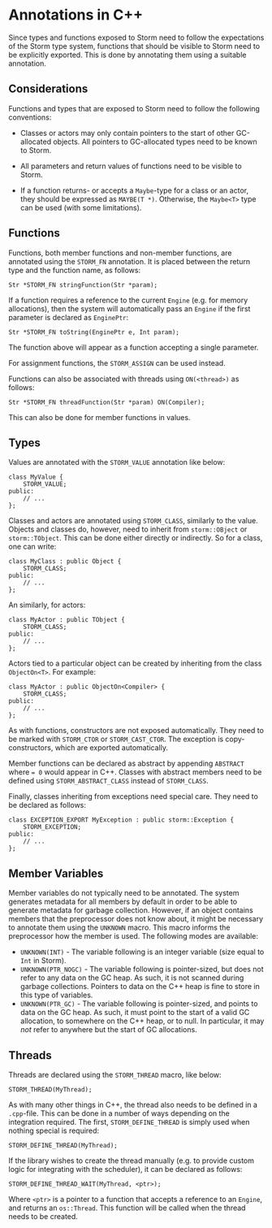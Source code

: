 Annotations in C++
==================

Since types and functions exposed to Storm need to follow the expectations of the Storm type system,
functions that should be visible to Storm need to be explicitly exported. This is done by annotating
them using a suitable annotation.


Considerations
--------------

Functions and types that are exposed to Storm need to follow the following conventions:

- Classes or actors may only contain pointers to the start of other GC-allocated objects. All
  pointers to GC-allocated types need to be known to Storm.

- All parameters and return values of functions need to be visible to Storm.

- If a function returns- or accepts a `Maybe`-type for a class or an actor, they should be expressed
  as `MAYBE(T *)`. Otherwise, the `Maybe<T>` type can be used (with some limitations).


Functions
---------

Functions, both member functions and non-member functions, are annotated using the `STORM_FN`
annotation. It is placed between the return type and the function name, as follows:

```
Str *STORM_FN stringFunction(Str *param);
```

If a function requires a reference to the current `Engine` (e.g. for memory allocations), then the
system will automatically pass an `Engine` if the first parameter is declared as `EnginePtr`:

```
Str *STORM_FN toString(EnginePtr e, Int param);
```

The function above will appear as a function accepting a single parameter.

For assignment functions, the `STORM_ASSIGN` can be used instead.

Functions can also be associated with threads using `ON(<thread>)` as follows:

```
Str *STORM_FN threadFunction(Str *param) ON(Compiler);
```

This can also be done for member functions in values.


Types
-----

Values are annotated with the `STORM_VALUE` annotation like below:

```
class MyValue {
    STORM_VALUE;
public:
    // ...
};
```

Classes and actors are annotated using `STORM_CLASS`, similarly to the value. Objects and classes
do, however, need to inherit from `storm::OBject` or `storm::TObject`. This can be done either
directly or indirectly. So for a class, one can write:

```
class MyClass : public Object {
    STORM_CLASS;
public:
    // ...
};
```

An similarly, for actors:

```
class MyActor : public TObject {
    STORM_CLASS;
public:
    // ...
};
```

Actors tied to a particular object can be created by inheriting from the class `ObjectOn<T>`. For
example:

```
class MyActor : public ObjectOn<Compiler> {
    STORM_CLASS;
public:
    // ...
};
```

As with functions, constructors are not exposed automatically. They need to be marked with
`STORM_CTOR` or `STORM_CAST_CTOR`. The exception is copy-constructors, which are exported
automatically.

Member functions can be declared as abstract by appending `ABSTRACT` where `= 0` would appear in
C++. Classes with abstract members need to be defined using `STORM_ABSTRACT_CLASS` instead of
`STORM_CLASS`.

Finally, classes inheriting from exceptions need special care. They need to be declared as follows:

```
class EXCEPTION_EXPORT MyException : public storm::Exception {
    STORM_EXCEPTION;
public:
    // ...
};
```

Member Variables
----------------

Member variables do not typically need to be annotated. The system generates metadata for all
members by default in order to be able to generate metadata for garbage collection. However, if an
object contains members that the preprocessor does not know about, it might be necessary to annotate
them using the `UNKNOWN` macro. This macro informs the preprocessor how the member is used. The
following modes are available:

- `UNKNOWN(INT)` - The variable following is an integer variable (size equal to `Int` in Storm).
- `UNKNOWN(PTR_NOGC)` - The variable following is pointer-sized, but does not refer to any data on
  the GC heap. As such, it is not scanned during garbage collections. Pointers to data on the
  C++ heap is fine to store in this type of variables.
- `UNKNOWN(PTR_GC)` - The variable following is pointer-sized, and points to data on the GC heap.
  As such, it must point to the start of a valid GC allocation, to somewhere on the C++ heap, or
  to null. In particular, it may *not* refer to anywhere but the start of GC allocations.


Threads
-------

Threads are declared using the `STORM_THREAD` macro, like below:

```
STORM_THREAD(MyThread);
```

As with many other things in C++, the thread also needs to be defined in a `.cpp`-file. This can be
done in a number of ways depending on the integration required. The first, `STORM_DEFINE_THREAD` is
simply used when nothing special is required:

```
STORM_DEFINE_THREAD(MyThread);
```

If the library wishes to create the thread manually (e.g. to provide custom logic for integrating
with the scheduler), it can be declared as follows:

```
STORM_DEFINE_THREAD_WAIT(MyThread, <ptr>);
```

Where `<ptr>` is a pointer to a function that accepts a reference to an `Engine`, and returns an
`os::Thread`. This function will be called when the thread needs to be created.
